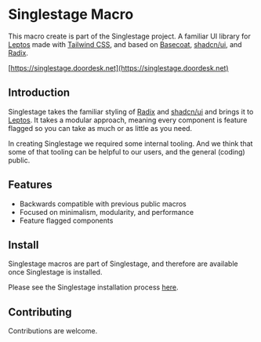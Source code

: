 # Singlestage Macro

This macro create is part of the Singlestage project. A familiar UI library for
[Leptos](https://leptos.dev) made with [Tailwind CSS](https://tailwindcss.com),
and based on [Basecoat](https://basecoatui.com), [shadcn/ui](https://ui.shadcn.com), and [Radix](https://radix-ui.com).

[https://singlestage.doordesk.net](https://singlestage.doordesk.net)

## Introduction

Singlestage takes the familiar styling of [Radix](https://radix-ui.com/) and
[shadcn/ui](https://ui.shadcn.com/) and brings it to [Leptos](https://leptos.dev). It takes a
modular approach, meaning every component is feature flagged so you can take as much or as little
as you need.

In creating Singlestage we required some internal tooling. And we think that
some of that tooling can be helpful to our users, and the general (coding) public.

## Features

- Backwards compatible with previous public macros
- Focused on minimalism, modularity, and performance
- Feature flagged components

## Install

Singlestage macros are part of Singlestage, and therefore are available once
Singlestage is installed.

Please see the Singlestage installation process [here](https://docs.rs/crate/singlestage/latest).

## Contributing

Contributions are welcome.
